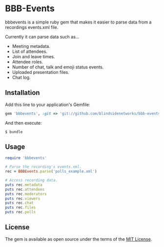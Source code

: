 # BBB-Events

bbbevents is a simple ruby gem that makes it easier to parse data from a recordings events.xml file.

Currently it can parse data such as...

* Meeting metadata.
* List of attendees.
* Join and leave times.
* Attendee roles.
* Number of chat, talk and emoji status events. 
* Uploaded presentation files.
* Chat log.

## Installation

Add this line to your application's Gemfile:

```ruby
gem 'bbbevents', :git => 'git://github.com/blindsidenetworks/bbb-events.git'
```

And then execute:

    $ bundle


## Usage

```ruby
require 'bbbevents'

# Parse the recording's events.xml.
rec = BBBEvents.parse('polls_example.xml')

# Access recording data.
puts rec.metadata
puts rec.attendees
puts rec.moderators
puts rec.viewers
puts rec.chat
puts rec.files
puts rec.polls
```

## License

The gem is available as open source under the terms of the [MIT License](http://opensource.org/licenses/MIT).
